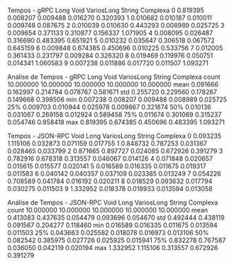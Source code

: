 Tempos - gRPC
       Long      Void  VariosLong    String  Complexa
0  0.819395  0.008207    0.009488  0.016270  0.320393
1  0.010682  0.010187    0.010011  0.009748  0.087675
2  0.010039  0.010630    0.443293  0.008989  0.025725
3  0.009654  0.371133    0.310877  0.156337  1.071905
4  0.008095  0.026487    0.316690  0.483395  0.651921
5  0.010232  0.035647    0.306518  0.067572  0.645159
6  0.009848  0.674385    0.450696  0.010225  0.533756
7  0.012005  0.361433    0.231797  0.009284  0.326320
8  0.019469  0.119976    0.050751  0.014341  1.060583
9  0.007238  0.011886    0.017720  0.011507  1.093271

Análise de Tempos - gRPC
            Long       Void  VariosLong     String   Complexa
count  10.000000  10.000000   10.000000  10.000000  10.000000
mean    0.091666   0.162997    0.214784   0.078767   0.581671
std     0.255720   0.229560    0.178267   0.149668   0.398506
min     0.007238   0.008207    0.009488   0.008989   0.025725
25%     0.009703   0.010944    0.025978   0.009867   0.321874
50%     0.010136   0.031067    0.269158   0.012924   0.589458
75%     0.011674   0.301069    0.315237   0.054746   0.958418
max     0.819395   0.674385    0.450696   0.483395   1.093271


Tempos - JSON-RPC
       Void      Long  VariosLong    String  Complexa
0  0.093235  1.115106    0.032873  0.071159  0.017755
1  0.848732  0.787253    0.031367  0.028465  0.033799
2  0.871665  0.897727    0.024085  0.672926  0.391279
3  0.782916  0.678318    0.313557  0.046067  0.014126
4  0.071848  0.020657    0.015615  0.015577  0.020141
5  0.016589  0.016335    0.011675  0.019317  0.011583
6  0.040142  0.040357    0.037109  0.023385  0.013249
7  0.054226  0.708589    0.041784  0.016192  0.020211
8  0.018529  0.093632    0.017794  0.030275  0.011503
9  1.332952  0.018378    0.018933  0.013594  0.013058

Análise de Tempos - JSON-RPC
            Void       Long  VariosLong     String   Complexa
count  10.000000  10.000000   10.000000  10.000000  10.000000
mean    0.413083   0.437635    0.054479   0.093696   0.054670
std     0.492444   0.438119    0.091567   0.204277   0.118460
min     0.016589   0.016335    0.011675   0.013594   0.011503
25%     0.043663   0.025582    0.018078   0.016973   0.013106
50%     0.082542   0.385975    0.027726   0.025925   0.015941
75%     0.832278   0.767587    0.036050   0.042119   0.020194
max     1.332952   1.115106    0.313557   0.672926   0.391279

